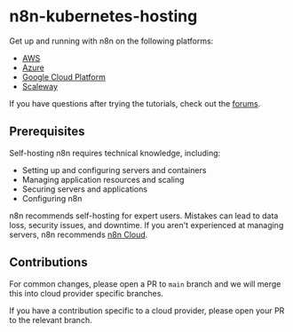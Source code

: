 # n8n-kubernetes-hosting

Get up and running with n8n on the following platforms:

* [AWS](https://docs.n8n.io/hosting/server-setups/aws/)
* [Azure](https://docs.n8n.io/hosting/server-setups/azure/)
* [Google Cloud Platform](https://docs.n8n.io/hosting/server-setups/google-cloud/)
* [Scaleway](https://docs.n8n.io/hosting/server-setups/scaleway/)

If you have questions after trying the tutorials, check out the [forums](https://community.n8n.io/).

## Prerequisites

Self-hosting n8n requires technical knowledge, including:

* Setting up and configuring servers and containers
* Managing application resources and scaling
* Securing servers and applications
* Configuring n8n

n8n recommends self-hosting for expert users. Mistakes can lead to data loss, security issues, and downtime. If you aren't experienced at managing servers, n8n recommends [n8n Cloud](https://n8n.io/cloud/).

## Contributions

For common changes, please open a PR to `main` branch and we will merge this
into cloud provider specific branches.

If you have a contribution specific to a cloud provider, please open your PR to
the relevant branch.
